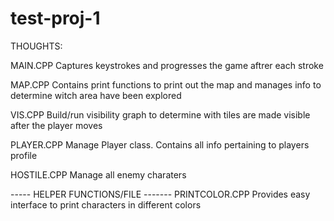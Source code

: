 # test-proj-1


THOUGHTS:

MAIN.CPP
    Captures keystrokes and progresses the game aftrer each stroke
    
    
MAP.CPP
    Contains print functions to print out the map and manages
    info to determine witch area have been explored

VIS.CPP
    Build/run visibility graph to determine with tiles are made
    visible after the player moves
    
PLAYER.CPP
    Manage Player class. Contains all info pertaining to players profile
    
HOSTILE.CPP
    Manage all enemy charaters
    

----- HELPER FUNCTIONS/FILE -------
PRINTCOLOR.CPP
    Provides easy interface to print characters in different colors
    
